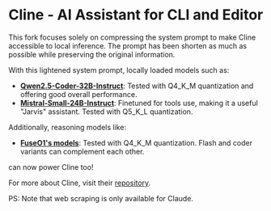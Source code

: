 # Cline - AI Assistant for CLI and Editor

This fork focuses solely on compressing the system prompt to make Cline accessible to local inference. The prompt has been shorten as much as possible while preserving the original information.

With this lightened system prompt, locally loaded models such as:

- **[Qwen2.5-Coder-32B-Instruct](https://huggingface.co/Qwen/Qwen2.5-Coder-32B-Instruct)**: Tested with Q4_K_M quantization and offering good overall performance.
- **[Mistral-Small-24B-Instruct](https://huggingface.co/bartowski/Mistral-Small-24B-Instruct)**: Finetuned for tools use, making it a useful "Jarvis" assistant. Tested with Q5_K_L quantization.

Additionally, reasoning models like:

- **[FuseO1's models](https://huggingface.co/collections/FuseAI/fuseo1-preview-678eb56093649b2688bc9977)**: Tested with Q4_K_M quantization. Flash and coder variants can complement each other.

can now power Cline too!

For more about Cline, visit their [repository](https://github.com/cline/cline).

PS: Note that web scraping is only available for Claude.
